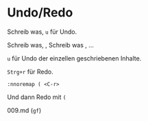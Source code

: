 # Undo/Redo

Schreib was, <Esc> `u` für Undo.

Schreib was, <Esc>, Schreib was <Esc>, ...

`u` für Undo der einzellen geschriebenen Inhalte.

`Strg+r` für Redo.

`:nnoremap ( <C-r>`

Und dann Redo mit `(`


009.md (`gf`)
